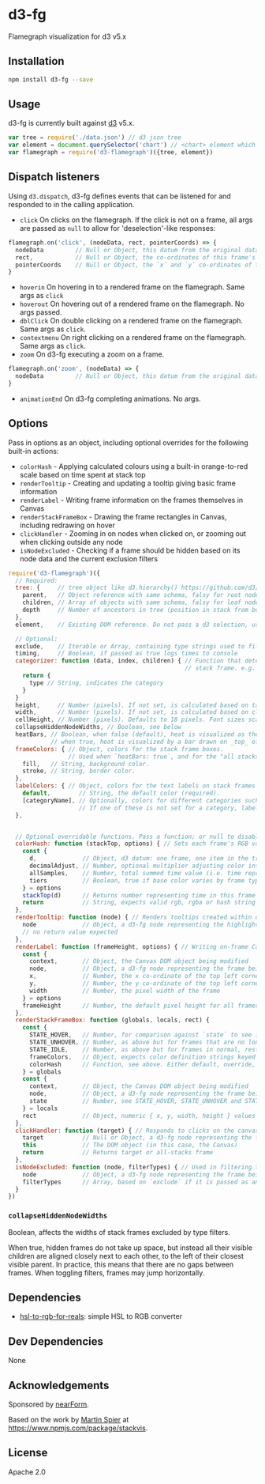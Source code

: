 # d3-fg

Flamegraph visualization for d3 v5.x

## Installation

```sh
npm install d3-fg --save
```

## Usage

d3-fg is currently built against [d3](http://npm.im/d3) v5.x.

```js
var tree = require('./data.json') // d3 json tree
var element = document.querySelector('chart') // <chart> element which should be in html body
var flamegraph = require('d3-flamegraph')({tree, element})
```

## Dispatch listeners

Using `d3.dispatch`, d3-fg defines events that can be listened for and responded to in the calling application.

- `click` On clicks on the flamegraph. If the click is not on a frame, all args are passed as `null` to allow for 'deselection'-like responses:

 ```js
 flamegraph.on('click', (nodeData, rect, pointerCoords) => {
   nodeData         // Null or Object, this datum from the original data set (from node.data)
   rect,            // Null or Object, the co-ordinates of this frame's rendered rectangle
   pointerCoords    // Null or Object, the `x` and `y` co-ordinates of the click event
 }
 ```

 - `hoverin` On hovering in to a rendered frame on the flamegraph. Same args as `click`
 - `hoverout` On hovering out of a rendered frame on the flamegraph. No args passed.
 - `dblClick` On double clicking on a rendered frame on the flamegraph. Same args as `click`.
 - `contextmenu` On right clicking on a rendered frame on the flamegraph. Same args as `click`.
 - `zoom` On d3-fg executing a zoom on a frame.

 ```js
 flamegraph.on('zoom', (nodeData) => {
   nodeData         // Null or Object, this datum from the original data set (from node.data)
 }
 ```

 - `animationEnd` On d3-fg completing animations. No args.

## Options

Pass in options as an object, including optional overrides for the following built-in actions:

 - `colorHash` - Applying calculated colours using a built-in orange-to-red scale based on time spent at stack top
 - `renderTooltip` - Creating and updating a tooltip giving basic frame information
 - `renderLabel` - Writing frame information on the frames themselves in Canvas
 - `renderStackFrameBox` - Drawing the frame rectangles in Canvas, including redrawing on hover
 - `clickHandler` - Zooming in on nodes when clicked on, or zooming out when clicking outside any node
 - `isNodeExcluded` - Checking if a frame should be hidden based on its node data and the current exclusion filters

```js
require('d3-flamegraph')({
  // Required:
  tree: {     // tree object like d3.hierarchy() https://github.com/d3/d3-hierarchy/#hierarchy - expects:
    parent,   // Object reference with same schema, falsy for root node (options.tree itself)
    children, // Array of objects with same schema, falsy for leaf nodes (nodes without children)
    depth     // Number of ancestors in tree (position in stack from bottom), zero for root node
  },
  element,    // Existing DOM reference. Do not pass a d3 selection, use d3.select(...).node()

  // Optional:
  exclude,    // Iterable or Array, containing type strings used to filter and hide frames
  timing,     // Boolean, if passed as true logs times to console
  categorizer: function (data, index, children) { // Function that determines the category for a given
                                                  // stack frame. e.g. "app", "core"
    return {
      type // String, indicates the category
    }
  }
  height,     // Number (pixels). If not set, is calculated based on tallest stack
  width,      // Number (pixels). If not set, is calculated based on clientWidth when called
  cellHeight, // Number (pixels). Defaults to 18 pixels. Font sizes scale along with this value.
  collapseHiddenNodeWidths, // Boolean, see below
  heatBars, // Boolean, when false (default), heat is visualized as the background colour of stack frames;
            // when true, heat is visualized by a bar drawn on _top_ of stack frames
  frameColors: { // Object, colors for the stack frame boxes.
                 // Used when `heatBars: true`, and for the "all stacks" row when `heatBars: false`
    fill,   // String, background color.
    stroke, // String, border color.
  },
  labelColors: { // Object, colors for the text labels on stack frames
    default,        // String, the default color (required).
    [categoryName], // Optionally, colors for different categories such as "app", "cpp".
                    // If one of these is not set for a category, labelColors.default is used
  },


  // Optional overridable functions. Pass a function; or null to disable. If undefined, default is used.
  colorHash: function (stackTop, options) { // Sets each frame's RGB value. Default used if unset
    const {
      d,             // Object, d3 datum: one frame, one item in the tree
      decimalAdjust, // Number, optional multiplier adjusting color intensity up or down e.g. for borders
      allSamples,    // Number, total summed time value (i.e. time represented by flamegraph width)
      tiers          // Boolean, true if base color varies by frame type e.g. app vs core
    } = options
    stackTop(d)      // Returns number representing time in this frame not in any non-hidden child frames
    return           // String, expects valid rgb, rgba or hash string
  },
  renderTooltip: function (node) { // Renders tooltips created within d3-fg
    node             // Object, a d3-fg node representing the highlighted frame
    // no return value expected
  },
  renderLabel: function (frameHeight, options) { // Writing on-frame Canvas labels
    const {
      context,       // Object, the Canvas DOM object being modified
      node,          // Object, a d3-fg node representing the frame being labelled
      x,             // Number, the x co-ordinate of the top left corner of the frame
      y,             // Number, the y co-ordinate of the top left corner of the frame
      width          // Number, the pixel width of the frame
    } = options
    frameHeight      // Number, the default pixel height for all frames in the flamegraph
  },
  renderStackFrameBox: function (globals, locals, rect) {
    const {
      STATE_HOVER,   // Number, for comparison against `state` to see if this frame is hoverred
      STATE_UNHOVER, // Number, as above but for frames that are no longer hoverred
      STATE_IDLE,    // Number, as above but for frames in normal, resting state
      frameColors,   // Object, expects color definition strings keyed `fill` and `stroke`
      colorHash      // Function, see above. Either default, override, or return frameColors.fill.
    } = globals
    const {
      context,       // Object, the Canvas DOM object being modified
      node,          // Object, a d3-fg node representing the frame being labelled
      state          // Number, see STATE_HOVER, STATE_UNHOVER and STATE_IDLE above
    } = locals
    rect             // Object, numeric { x, y, width, height } values for this frame's rectangle
  },
  clickHandler: function (target) { // Responds to clicks on the canvas, before calling dispatch
    target           // Null or Object, a d3-fg node representing the frame clicked on
    this             // The DOM object (in this case, the Canvas)
    return           // Returns target or all-stacks frame
  },
  isNodeExcluded: function (node, filterTypes) { // Used in filtering to set nodes' .hide property
    node             // Object, a d3-fg node representing the frame being filtered
    filterTypes      // Array, based on `exclude` if it is passed as an option
  }
})
```

### `collapseHiddenNodeWidths`

Boolean, affects the widths of stack frames excluded by type filters.

When true, hidden frames do not take up space, but instead all their visible children are aligned closely next to each other, to the left of their closest visible parent. In practice, this means that there are no gaps between frames. When toggling filters, frames may jump horizontally.

## Dependencies

- [hsl-to-rgb-for-reals](https://github.com/davidmarkclements/hsl_rgb_converter): simple HSL to RGB converter

## Dev Dependencies

None

## Acknowledgements

Sponsored by [nearForm](http://nearform.com).

Based on the work by [Martin Spier](<http://martinspier.io/>) at <https://www.npmjs.com/package/stackvis>.

## License

Apache 2.0
